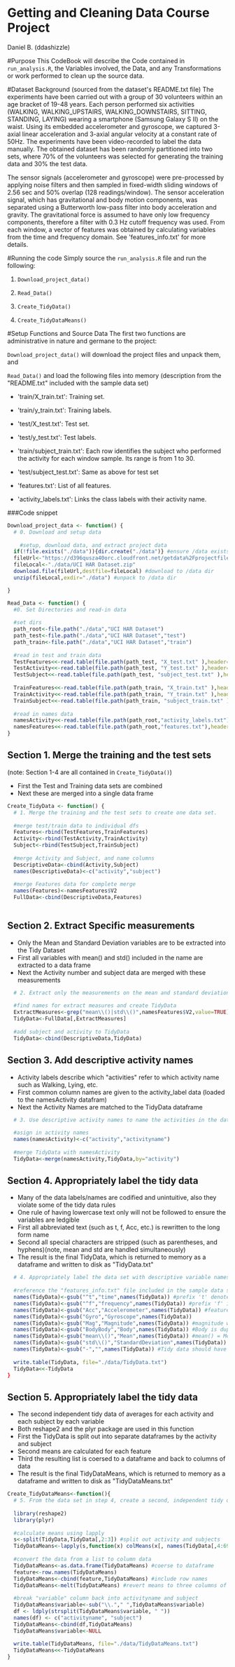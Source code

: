 # Getting and Cleaning Data Course Project
Daniel B. (ddashizzle)


#Purpose
This CodeBook will describe the Code contained in `run_analysis.R`, the Variables involved, the Data, and any Transformations or work performed to clean up the source data.

#Dataset Background
(sourced from the dataset's README.txt file)
The experiments have been carried out with a group of 30 volunteers within an age bracket of 19-48 years. Each person performed six activities (WALKING, WALKING_UPSTAIRS, WALKING_DOWNSTAIRS, SITTING, STANDING, LAYING) wearing a smartphone (Samsung Galaxy S II) on the waist. Using its embedded accelerometer and gyroscope, we captured 3-axial linear acceleration and 3-axial angular velocity at a constant rate of 50Hz. The experiments have been video-recorded to label the data manually. The obtained dataset has been randomly partitioned into two sets, where 70% of the volunteers was selected for generating the training data and 30% the test data. 

The sensor signals (accelerometer and gyroscope) were pre-processed by applying noise filters and then sampled in fixed-width sliding windows of 2.56 sec and 50% overlap (128 readings/window). The sensor acceleration signal, which has gravitational and body motion components, was separated using a Butterworth low-pass filter into body acceleration and gravity. The gravitational force is assumed to have only low frequency components, therefore a filter with 0.3 Hz cutoff frequency was used. From each window, a vector of features was obtained by calculating variables from the time and frequency domain. See 'features_info.txt' for more details. 

#Running the code
Simply source the `run_analysis.R` file and run the following:

1. `Download_project_data()`

2. `Read_Data()`

3. `Create_TidyData()`

4. `Create_TidyDataMeans()`

#Setup Functions and Source Data
The first two functions are administrative in nature and germane to the project: 

`Download_project_data()` will download the project files and unpack them, and 

`Read_Data()` and load the following files into memory (description from the "README.txt" included with the sample data set)

- 'train/X_train.txt': Training set.

- 'train/y_train.txt': Training labels.

- 'test/X_test.txt': Test set.

- 'test/y_test.txt': Test labels.

- 'train/subject_train.txt': Each row identifies the subject who performed the activity for each window sample. Its range is from 1 to 30. 

- 'test/subject_test.txt': Same as above for test set 

- 'features.txt': List of all features.

- 'activity_labels.txt': Links the class labels with their activity name.

###Code snippet
```r
Download_project_data <- function() {
  # 0. Download and setup data
  
    #setup, download data, and extract project data
  if(!file.exists("./data")){dir.create("./data")} #ensure /data exists
  fileUrl<-"https://d396qusza40orc.cloudfront.net/getdata%2Fprojectfiles%2FUCI%20HAR%20Dataset.zip"
  fileLocal<-"./data/UCI HAR Dataset.zip"
  download.file(fileUrl,destfile=fileLocal) #download to /data dir
  unzip(fileLocal,exdir="./data") #unpack to /data dir

}

Read_Data <- function() {
  #0. Set Directories and read-in data
  
  #set dirs
  path_root<-file.path("./data","UCI HAR Dataset")
  path_test<-file.path("./data","UCI HAR Dataset","test")
  path_train<-file.path("./data","UCI HAR Dataset","train")
  
  #read in test and train data
  TestFeatures<<-read.table(file.path(path_test, "X_test.txt" ),header=FALSE)
  TestActivity<<-read.table(file.path(path_test, "Y_test.txt" ),header=FALSE)
  TestSubject<<-read.table(file.path(path_test, "subject_test.txt" ),header=FALSE)
  
  TrainFeatures<<-read.table(file.path(path_train, "X_train.txt" ),header=FALSE)
  TrainActivity<<-read.table(file.path(path_train, "Y_train.txt" ),header=FALSE)
  TrainSubject<<-read.table(file.path(path_train, "subject_train.txt" ),header=FALSE)
  
  #read in names data
  namesActivity<<-read.table(file.path(path_root,"activity_labels.txt"),header=FALSE)
  namesFeatures<<-read.table(file.path(path_root,"features.txt"),header=FALSE)
}
```

## Section 1. Merge the training and the test sets
(note: Section 1-4 are all contained in `Create_TidyData()`)
- First the Test and Training data sets are combined
- Next these are merged into a single data frame

```r
Create_TidyData <- function() {
  # 1. Merge the training and the test sets to create one data set.
  
  #merge test/train data to individual dfs
  Features<-rbind(TestFeatures,TrainFeatures)
  Activity<-rbind(TestActivity,TrainActivity)
  Subject<-rbind(TestSubject,TrainSubject)
  
  #merge Activity and Subject, and name columns
  DescriptiveData<-cbind(Activity,Subject)
  names(DescriptiveData)<-c("activity","subject")
  
  #merge Features data for complete merge
  names(Features)<-namesFeatures$V2
  FullData<-cbind(DescriptiveData,Features)
  
```
## Section 2. Extract Specific measurements
- Only the Mean and Standard Deviation variables are to be extracted into the Tidy Dataset
- First all variables with mean() and std() included in the name are extracted to a data frame
- Next the Activity number and subject data are merged with these measurements

```r
  # 2. Extract only the measurements on the mean and standard deviation for each measurement.
  
  #find names for extract measures and create TidyData
  ExtractMeasures<-grep("mean\\()|std\\()",namesFeatures$V2,value=TRUE)
  TidyData<-FullData[,ExtractMeasures]
  
  #add subject and activity to TidyData
  TidyData<-cbind(DescriptiveData,TidyData)
```
## Section 3. Add descriptive activity names
- Activity labels describe which "activities" refer to which activity name such as Walking, Lying, etc.
- First common column names are given to the activity_label data (loaded to the namesActivity datafram)
- Next the Activity Names are matched to the TidyData dataframe  
  
```r
  # 3. Use descriptive activity names to name the activities in the data set
  
  #asign in activity names
  names(namesActivity)<-c("activity","activityname")
  
  #merge TidyData with namesActivity
  TidyData<-merge(namesActivity,TidyData,by="activity")
```

## Section 4. Appropriately label the tidy data
- Many of the data labels/names are codified and unintuitive, also they violate some of the tidy data rules
- One rule of having lowercase text only will not be followed to ensure the variables are ledgible
- First all abbreviated text (such as t, f, Acc, etc.) is rewritten to the long form name
- Second all special characters are stripped (such as parentheses, and hyphens)(note, mean and std are handled simultaneously)
- The result is the final TidyData, which is returned to memory as a dataframe and written to disk as "TidyData.txt"
  
```r
  # 4. Appropriately label the data set with descriptive variable names.
  
  #reference the "features_info.txt" file included in the sample data set
  names(TidyData)<-gsub("^t","time",names(TidyData)) #prefix 't' denotes time
  names(TidyData)<-gsub("^f","frequency",names(TidyData)) #prefix 'f' indicates frequency domain signals
  names(TidyData)<-gsub("Acc","Accelerometer",names(TidyData)) #features come from the the accelerometer and gyroscope (Acc and Gyro respectively)
  names(TidyData)<-gsub("Gyro","Gyroscope",names(TidyData))
  names(TidyData)<-gsub("Mag","Magnitude",names(TidyData)) #magnitude was calculated in "Mag" suffix variables
  names(TidyData)<-gsub("BodyBody","Body",names(TidyData)) #Body is duplicated in some variable names
  names(TidyData)<-gsub("mean\\()","Mean",names(TidyData)) #mean() = Mean value
  names(TidyData)<-gsub("std\\()","StandardDeviation",names(TidyData)) #std() = Standard deviation
  names(TidyData)<-gsub("-","",names(TidyData)) #Tidy data should have special characters removed
  
  write.table(TidyData, file="./data/TidyData.txt")
  TidyData<<-TidyData
}
```
## Section 5. Appropriately label the tidy data
- The second independent tidy data of averages for each activity and each subject by each variable
- Both reshape2 and the plyr package are used in this function
- First the TidyData is split out into separate dataframes by the activity and subject
- Second means are calculated for each feature
- Third the resulting list is coersed to a dataframe and back to columns of data
- The result is the final TidyDataMeans, which is returned to memory as a dataframe and written to disk as "TidyDataMeans.txt"

```r
Create_TidyDataMeans<-function(){
  # 5. From the data set in step 4, create a second, independent tidy data set with the average of each variable for each activity and each subject.
  
  library(reshape2)
  library(plyr)
  
  #calculate means using lapply
  s<-split(TidyData,TidyData[,2:3]) #split out activity and subjects
  TidyDataMeans<-lapply(s,function(x) colMeans(x[, names(TidyData[,4:69])])) #calculate mean of each variable
  
  #convert the data from a list to column data
  TidyDataMeans<-as.data.frame(TidyDataMeans) #coerse to dataframe
  feature<-row.names(TidyDataMeans)
  TidyDataMeans<-cbind(feature,TidyDataMeans) #include row names
  TidyDataMeans<-melt(TidyDataMeans) #revert means to three columns of data
  
  #break "variable" column back into activityname and subject  
  TidyDataMeans$variable<-sub("\\."," ",TidyDataMeans$variable)
  df <- ldply(strsplit(TidyDataMeans$variable, " "))
  names(df) <- c("activityname", "subject")
  TidyDataMeans<-cbind(df,TidyDataMeans)
  TidyDataMeans$variable<-NULL
  
  write.table(TidyDataMeans, file="./data/TidyDataMeans.txt")
  TidyDataMeans<<-TidyDataMeans
}
```



